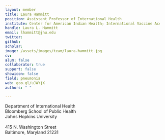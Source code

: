 ```yaml
---
layout: member
title: Laura Hammitt
position: Assistant Professor of International Health
institute: Center for American Indian Health; International Vaccine Access Center (IVAC)
handle: Laura L. Hammitt
email: lhammitt@jhu.edu
twitter: 
github: 
scholar: 
image: /assets/images/team/laura-hammitt.jpg
cv: 
alum: false
collaborator: true     
support: false
showicon: false      
field: pneumonia                          
web: goo.gl/uJWYjX
authors: " "

---
```


Department of International Health <br /> 
Bloomberg School of Public Health<br /> 
Johns Hopkins University <br /> 
 <br /> 
415 N. Washington Street <br /> 
Baltimore, Maryland 21231 <br /> 
